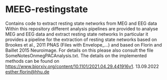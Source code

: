 # MEEG-restingstate
Contains code to extract resting state networks from MEG and EEG data
Within this repository different analysis pipelines are provided to analyse MEG and EEG data and extract resting state networks
In particular it provides a pipeline for the extraction of resting state networks based on Brookes et al., 2011 PNAS (Files with Envelope_...) and based on
Florin and Baillet 2015 Neuroimage. For details on this please also consult the file SomeNotesOnmegPACAnalysis.txt.
The details on the implemented methods can be found on https://www.biorxiv.org/content/10.1101/2021.04.29.441916v1.
13.09.2022 esther.florin@hhu.de
